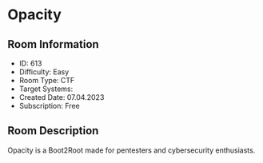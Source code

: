 ﻿# Opacity

## Room Information
- ID: 613
- Difficulty: Easy
- Room Type: CTF
- Target Systems: 
- Created Date: 07.04.2023
- Subscription: Free

## Room Description
Opacity is a Boot2Root made for pentesters and cybersecurity enthusiasts.
